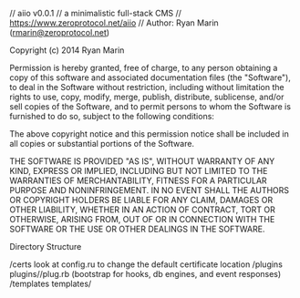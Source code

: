// aiio v0.0.1 
// a minimalistic full-stack CMS
// https://www.zeroprotocol.net/aiio
// Author: Ryan Marin (rmarin@zeroprotocol.net)
 

Copyright (c) 2014 Ryan Marin

Permission is hereby granted, free of charge, to any person obtaining a copy of this software and associated documentation files (the "Software"), to deal in the Software without restriction, including without limitation the rights to use, copy, modify, merge, publish, distribute, sublicense, and/or sell copies of the Software, and to permit persons to whom the Software is furnished to do so, subject to the following conditions:

The above copyright notice and this permission notice shall be included in all copies or substantial portions of the Software.

THE SOFTWARE IS PROVIDED "AS IS", WITHOUT WARRANTY OF ANY KIND, EXPRESS OR IMPLIED, INCLUDING BUT NOT LIMITED TO THE WARRANTIES OF MERCHANTABILITY, FITNESS FOR A PARTICULAR PURPOSE AND NONINFRINGEMENT. IN NO EVENT SHALL THE AUTHORS OR COPYRIGHT HOLDERS BE LIABLE FOR ANY CLAIM, DAMAGES OR OTHER LIABILITY, WHETHER IN AN ACTION OF CONTRACT, TORT OR OTHERWISE, ARISING FROM, OUT OF OR IN CONNECTION WITH THE SOFTWARE OR THE USE OR OTHER DEALINGS IN THE SOFTWARE.

Directory Structure

/certs				look at config.ru to change the default certificate location
/plugins                        plugins/<plugin name>/plug.rb  (bootstrap for hooks, db engines, and event responses)
/templates                      templates/<template name>/index.html (template wrapper for CMS)
/webroot                        home of public webroot and 'js/'
/xml				installation files

Installation Instructions

Step 1)

#!/usr/bin/bash
sudo apt-get update
sudo apt-get install sqlite3 libsqlite3-dev ruby ruby-dev
git clone 'https://github.com/zeroprotocol/aiio.git'
cd aiio/certs
openssl genrsa -des3 -out server.key 1024
openssl req -new -key server.key -out server.csr
cp server.key server.key.org
openssl rsa -in server.key.org -out server.key
openssl x509 -req -days 365 -in server.csr -signkey server.key -out server.crt
cd ..
bundle
sudo ruby config.ru

Step 2) Open https://localhost in the browser of your choice and follow installation instructions

For all other configurations be sure to consult config.ru before starting aiio. Remove 'aiio/LOCKFILE' to reinstall aiio upon next boot. If you accidentially
removed the LOCKFILE and you really don't want to reinstall: echo 1 >> LOCKFILE


